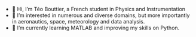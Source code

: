 - 👋 Hi, I’m Téo Bouttier, a French student in Physics and Instrumentation
- 👀 I’m interested in numerous and diverse domains, but more importantly in aeronautics, space, meteorology and data analysis.
- 🌱 I’m currently learning MATLAB and improving my skills on Python.

